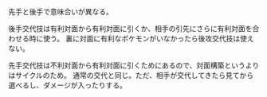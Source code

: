 先手と後手で意味合いが異なる。

後手交代技は有利対面から有利対面に引くか、相手の引先にさらに有利対面を合わせる時に使う。
裏に対面に有利なポケモンがいなかったら後攻交代技は使えない。

先手交代技は不利対面から有利対面に引くためにあるので、対面構築というよりはサイクルのため。
通常の交代と同じ。ただ、相手が交代してきたら見てから選べるし、ダメージが入ったりする。
